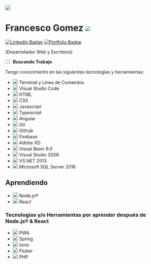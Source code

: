 ![](https://res.cloudinary.com/francescogo/image/upload/v1594674652/Readme%20Perfil/Images/logofgo_fccwaj.svg)
# Francesco Gomez ![](https://res.cloudinary.com/francescogo/image/upload/v1594674910/Readme%20Perfil/Images/imgfrancescogo_svacem.png)

[![Linkedin Badge](https://res.cloudinary.com/francescogo/image/upload/v1594667769/CV/linkedin-logo_cxihyz.png)](https://www.linkedin.com/in/francescogo/)
[![Portfolio Badge](https://res.cloudinary.com/francescogo/image/upload/v1594667603/CV/portfolio-logo_idgwhz.png)](https://francescogo.github.io/portafolio-1v/)

(Desarrollador Web y Escritorio)
- [ ] **Buscando Trabajo**


Tengo conocimiento en las siguientes tecnologías y herramientas:

  * ![](https://res.cloudinary.com/francescogo/image/upload/v1594669727/Readme%20Perfil/Images/logoTerminal_ulm6be.svg) Terminal y Línea de Comandos
  * ![](https://res.cloudinary.com/francescogo/image/upload/v1594669807/Readme%20Perfil/Images/logoVscode_kn9rmu.svg) Visual Studio Code
  * ![](https://res.cloudinary.com/francescogo/image/upload/v1594670004/Readme%20Perfil/Images/logoHtml_weatix.svg) HTML
  * ![](https://res.cloudinary.com/francescogo/image/upload/v1594670052/Readme%20Perfil/Images/logoCss_wd4xxv.svg) CSS
  * ![](https://res.cloudinary.com/francescogo/image/upload/v1594675024/Readme%20Perfil/Images/logoJs_gyezt0.svg) Javascript
  * ![](https://res.cloudinary.com/francescogo/image/upload/v1594675086/Readme%20Perfil/Images/logoTypescript_b3ewxq.svg) Typescript
  * ![](https://res.cloudinary.com/francescogo/image/upload/v1594675171/Readme%20Perfil/Images/logoAngular_ctyzq2.svg) Angular
  * ![](https://res.cloudinary.com/francescogo/image/upload/v1594675274/Readme%20Perfil/Images/logoGit_f4von6.svg) Git
  * ![](https://res.cloudinary.com/francescogo/image/upload/v1594675275/Readme%20Perfil/Images/logoGithub_uzgiyp.svg) Github
  * ![](https://res.cloudinary.com/francescogo/image/upload/v1594675375/Readme%20Perfil/Images/logoFirebase_ydtjqr.svg) Firebase
  * ![](https://res.cloudinary.com/francescogo/image/upload/v1594675413/Readme%20Perfil/Images/logoAdobexd_yxhkry.svg) Adobe XD
  * ![](https://res.cloudinary.com/francescogo/image/upload/v1594676558/Readme%20Perfil/Images/logoVisualbasic6.0_rwarsg.svg) Visual Basic 6.0
  * ![](https://res.cloudinary.com/francescogo/image/upload/v1594677123/Readme%20Perfil/Images/logoVisualStudio2008_j25dwa.png) Visual Studio 2008
  * ![](https://res.cloudinary.com/francescogo/image/upload/v1594676701/Readme%20Perfil/Images/logoVisualstudio_l8dens.svg) VS.NET 2013
  * ![](https://res.cloudinary.com/francescogo/image/upload/v1594677168/Readme%20Perfil/Images/logoSQLServer_pcpsw7.svg) Microsoft SQL Server 2016
  
## Aprendiendo

  * ![](https://res.cloudinary.com/francescogo/image/upload/v1594677487/Readme%20Perfil/Images/logoNodeJs_qrvb5i.png) Node.js&reg;
  * ![](https://res.cloudinary.com/francescogo/image/upload/v1594677558/Readme%20Perfil/Images/logoReact_bgsweo.svg) React

### Tecnologías y/o Herramientas por aprender después de Node.js&reg; & React
  
  * ![](https://res.cloudinary.com/francescogo/image/upload/v1594677835/Readme%20Perfil/Images/logoPWA_fs8xo3.svg) PWA
  * ![](https://res.cloudinary.com/francescogo/image/upload/v1594677927/Readme%20Perfil/Images/logoSpring_f2d7sb.svg) Spring
  * ![](https://res.cloudinary.com/francescogo/image/upload/v1594678559/Readme%20Perfil/Images/logoIonic_mro7j1.svg) Ionic
  * ![](https://res.cloudinary.com/francescogo/image/upload/v1594678631/Readme%20Perfil/Images/logoFlutter_b6q7mj.svg) Flutter
  * ![](https://res.cloudinary.com/francescogo/image/upload/v1594678711/Readme%20Perfil/Images/logoPHP_tztiqe.svg) PHP

<!--
**FrancescoGO/FrancescoGO** is a ✨ _special_ ✨ repository because its `README.md` (this file) appears on your GitHub profile.

Here are some ideas to get you started:

- 🔭 I’m currently working on ...
- 🌱 I’m currently learning ...
- 👯 I’m looking to collaborate on ...
- 🤔 I’m looking for help with ...
- 💬 Ask me about ...
- 📫 How to reach me: ...
- 😄 Pronouns: ...
- ⚡ Fun fact: ...
-->
